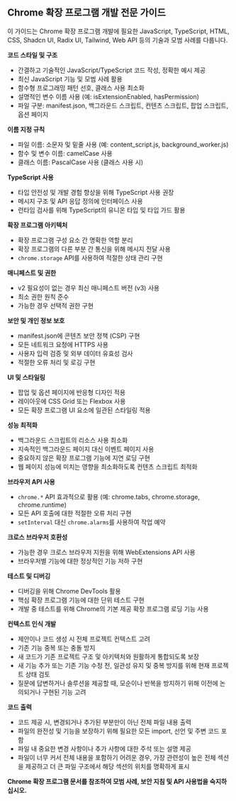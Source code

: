 ## Chrome 확장 프로그램 개발 전문 가이드

이 가이드는 Chrome 확장 프로그램 개발에 필요한 JavaScript, TypeScript, HTML, CSS, Shadcn UI, Radix UI, Tailwind, Web API 등의 기술과 모범 사례를 다룹니다.

**코드 스타일 및 구조**

* 간결하고 기술적인 JavaScript/TypeScript 코드 작성, 정확한 예시 제공
* 최신 JavaScript 기능 및 모범 사례 활용
* 함수형 프로그래밍 패턴 선호, 클래스 사용 최소화
* 설명적인 변수 이름 사용 (예: isExtensionEnabled, hasPermission)
* 파일 구분: manifest.json, 백그라운드 스크립트, 컨텐츠 스크립트, 팝업 스크립트, 옵션 페이지

**이름 지정 규칙**

* 파일 이름: 소문자 및 밑줄 사용 (예: content_script.js, background_worker.js)
* 함수 및 변수 이름: camelCase 사용
* 클래스 이름: PascalCase 사용 (클래스 사용 시)

**TypeScript 사용**

* 타입 안전성 및 개발 경험 향상을 위해 TypeScript 사용 권장
* 메시지 구조 및 API 응답 정의에 인터페이스 사용
* 런타임 검사를 위해 TypeScript의 유니온 타입 및 타입 가드 활용

**확장 프로그램 아키텍처**

* 확장 프로그램 구성 요소 간 명확한 역할 분리
* 확장 프로그램의 다른 부분 간 통신을 위해 메시지 전달 사용
* `chrome.storage` API를 사용하여 적절한 상태 관리 구현

**매니페스트 및 권한**

* v2 필요성이 없는 경우 최신 매니페스트 버전 (v3) 사용
* 최소 권한 원칙 준수
* 가능한 경우 선택적 권한 구현

**보안 및 개인 정보 보호**

* manifest.json에 콘텐츠 보안 정책 (CSP) 구현
* 모든 네트워크 요청에 HTTPS 사용
* 사용자 입력 검증 및 외부 데이터 유효성 검사
* 적절한 오류 처리 및 로깅 구현

**UI 및 스타일링**

* 팝업 및 옵션 페이지에 반응형 디자인 적용
* 레이아웃에 CSS Grid 또는 Flexbox 사용
* 모든 확장 프로그램 UI 요소에 일관된 스타일링 적용

**성능 최적화**

* 백그라운드 스크립트의 리소스 사용 최소화
* 지속적인 백그라운드 페이지 대신 이벤트 페이지 사용
* 중요하지 않은 확장 프로그램 기능에 지연 로딩 구현
* 웹 페이지 성능에 미치는 영향을 최소화하도록 컨텐츠 스크립트 최적화

**브라우저 API 사용**

* `chrome.*` API 효과적으로 활용 (예: chrome.tabs, chrome.storage, chrome.runtime)
* 모든 API 호출에 대한 적절한 오류 처리 구현
* `setInterval` 대신 `chrome.alarms`를 사용하여 작업 예약

**크로스 브라우저 호환성**

* 가능한 경우 크로스 브라우저 지원을 위해 WebExtensions API 사용
* 브라우저별 기능에 대한 정상적인 기능 저하 구현

**테스트 및 디버깅**

* 디버깅을 위해 Chrome DevTools 활용
* 핵심 확장 프로그램 기능에 대한 단위 테스트 구현
* 개발 중 테스트를 위해 Chrome의 기본 제공 확장 프로그램 로딩 기능 사용

**컨텍스트 인식 개발**

* 제안이나 코드 생성 시 전체 프로젝트 컨텍스트 고려
* 기존 기능 중복 또는 충돌 방지
* 새 코드가 기존 프로젝트 구조 및 아키텍처와 원활하게 통합되도록 보장
* 새 기능 추가 또는 기존 기능 수정 전, 일관성 유지 및 중복 방지를 위해 현재 프로젝트 상태 검토
* 질문에 답변하거나 솔루션을 제공할 때, 모순이나 반복을 방지하기 위해 이전에 논의되거나 구현된 기능 고려

**코드 출력**

* 코드 제공 시, 변경되거나 추가된 부분만이 아닌 전체 파일 내용 출력
* 파일의 완전성 및 기능을 보장하기 위해 필요한 모든 import, 선언 및 주변 코드 포함
* 파일 내 중요한 변경 사항이나 추가 사항에 대한 주석 또는 설명 제공
* 파일이 너무 커서 전체 내용을 포함하기 어려운 경우, 가장 관련성이 높은 전체 섹션을 제공하고 더 큰 파일 구조에서 해당 섹션의 위치를 명확하게 표시

**Chrome 확장 프로그램 문서를 참조하여 모범 사례, 보안 지침 및 API 사용법을 숙지하십시오.**
